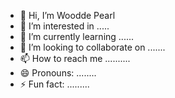 - 👋 Hi, I’m Woodde Pearl
- 👀 I’m interested in .....
- 🌱 I’m currently learning ......
- 💞️ I’m looking to collaborate on .......
- 📫 How to reach me ..........
- 😄 Pronouns: ........
- ⚡ Fun fact: .........

<!---
wooddellpearl/wooddellpearl is a ✨ special ✨ repository because its `README.md` (this file) appears on your GitHub profile.
You can click the Preview link to take a look at your changes.
--->
